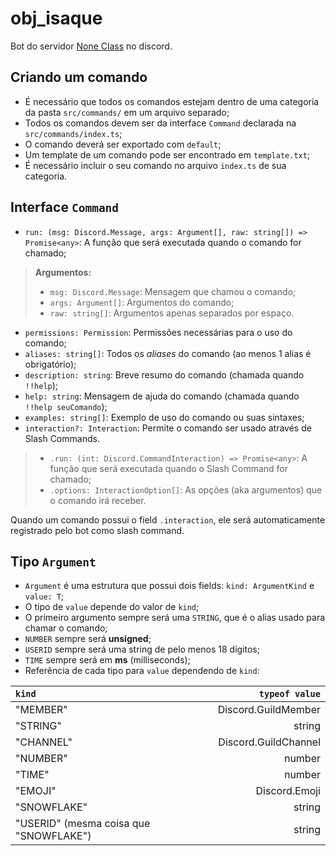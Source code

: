 # obj_isaque
Bot do servidor [None Class](https://discord.gg/XxB2XTT) no discord.
## Criando um comando
* É necessário que todos os comandos estejam dentro de uma categoria da pasta `src/commands/` em um arquivo separado;
* Todos os comandos devem ser da interface `Command` declarada na `src/commands/index.ts`;
* O comando deverá ser exportado com `default`;
* Um template de um comando pode ser encontrado em `template.txt`;
* É necessário incluir o seu comando no arquivo `index.ts` de sua categoria.
## Interface `Command`
* `run: (msg: Discord.Message, args: Argument[], raw: string[]) => Promise<any>`: A função que será executada quando o comando for chamado;
> **Argumentos:**
> * `msg: Discord.Message`: Mensagem que chamou o comando;
> * `args: Argument[]`: Argumentos do comando;
> * `raw: string[]`: Argumentos apenas separados por espaço.
* `permissions: Permission`: Permissões necessárias para o uso do comando;
* `aliases: string[]`: Todos os *aliases* do comando (ao menos 1 alias é obrigatório);
* `description: string`: Breve resumo do comando (chamada quando `!!help`);
* `help: string`: Mensagem de ajuda do comando (chamada quando `!!help seuComando`);
* `examples: string[]`: Exemplo de uso do comando ou suas sintaxes;
* `interaction?: Interaction`: Permite o comando ser usado através de Slash Commands.
> * `.run: (int: Discord.CommandInteraction) => Promise<any>`: A função que será executada quando o Slash Command for chamado;
> * `.options: InteractionOption[]`: As opções (aka argumentos) que o comando irá receber.

Quando um comando possui o field `.interaction`, ele será automaticamente registrado pelo bot como slash command.
## Tipo `Argument`
* `Argument` é uma estrutura que possui dois fields: `kind: ArgumentKind` e `value: T`;
* O tipo de `value` depende do valor de `kind`;
* O primeiro argumento sempre será uma `STRING`, que é o alias usado para chamar o comando;
* `NUMBER` sempre será **unsigned**;
* `USERID` sempre será uma string de pelo menos 18 dígitos;
* `TIME` sempre será em **ms** (milliseconds);
* Referência de cada tipo para `value` dependendo de `kind`:

| **`kind`** |  **`typeof value`** |
| :--------- | ------------------: |
| "MEMBER"   | Discord.GuildMember |
| "STRING"   |              string |
| "CHANNEL"  |Discord.GuildChannel |
| "NUMBER"   |              number |
| "TIME"     |              number |
| "EMOJI"    |       Discord.Emoji |
| "SNOWFLAKE"|              string |
| "USERID" (mesma coisa que "SNOWFLAKE") | string |


